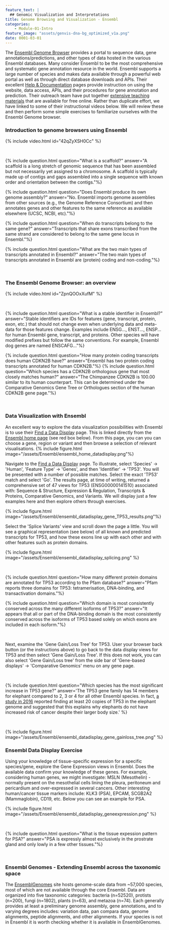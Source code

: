 ```yaml
---
feature_text: |
  ## Genomic Visualization and Interpretations
title: Genome Browsing and Visualization - Ensembl
categories:
    - Module-01-Intro
feature_image: "assets/genvis-dna-bg_optimized_v1a.png"
date: 0001-03-01
---
```


The [Ensembl Genome Browser](http://www.ensembl.org/index.html) provides a portal to sequence data, gene annotations/predictions, and other types of data hosted in the various Ensembl databases. Many consider Ensembl to be the most comprehensive and systematic gene annotation resource in the world. Ensembl supports a large number of species and makes data available through a powerful web portal as well as through direct database downloads and APIs. Their excellent [Help & Documentation](http://www.ensembl.org/info/index.html) pages provide instruction on using the website, data access, APIs, and their procedures for gene annotation and prediction. Their outreach team have put together [extensive teaching materials](http://www.ensembl.org/info/website/tutorials/index.html) that are available for free online. Rather than duplicate effort, we have linked to some of their instructional videos below. We will review these and then perform some simple exercises to familiarize ourselves with the Ensembl Genome browser.

### Introduction to genome browsers using Ensembl

{% include video.html id="42qZyXSH0Cc" %}
<p><br></p>
{% include question.html question="What is a scaffold?" answer="A scaffold is a long stretch of genomic sequence that has been assembled but not necessarily yet assigned to a chromosome. A scaffold is typically made up of contigs and gaps assembled into a single sequence with known order and orientation between the contigs."%}

{% include question.html question="Does Ensembl produce its own genome assembly?" answer="No. Ensembl imports genome assemblies from other sources (e.g., the Genome Reference Consortium) and then annotates genes and other features to the same reference as available elsewhere (UCSC, NCBI, etc)."%}

{% include question.html question="When do transcripts belong to the same gene?" answer="Transcripts that share exons transcribed from the same strand are considered to belong to the same gene locus in Ensembl."%}

{% include question.html question="What are the two main types of transcripts annotated in Ensembl?" answer="The two main types of transcripts annotated in Ensembl are (protein) coding and non-coding."%}
<p><br></p>

### The Ensembl Genome Browser: an overview

{% include video.html id="ZpnQOOxXufM" %}
<p><br></p>
{% include question.html question="What is a stable identifier in Ensembl?" answer="Stable identifiers are IDs for features (gene, transcript, protein, exon, etc.) that should not change even when underlying data and meta-data for those features change. Examples include ENSG..., ENST..., ENSP... for human Ensembl gene, transcript, and proteins. Other species will have modified prefixes but follow the same conventions. For example, Ensembl dog genes are named ENSCAFG..."%}

{% include question.html question="How many protein coding transcripts does human CDKN2B have?" answer="Ensembl has two protein coding transcripts annotated for human CDKN2B."%}
{% include question.html question="Which species has a CDKN2B orthologous gene that most closely matches human?" answer="The Chimpanzee CDKN2B is 100.00 similar to its human counterpart. This can be determined under the Comparative Genomics Gene Tree or Orthologues section of the human CDKN2B gene page."%}
<p><br></p>

### Data Visualization with Ensembl

An excellent way to explore the data visualization possibilities with Ensembl is to use their [Find a Data Display](http://www.ensembl.org/info/website/gallery.html) page. This is linked directly from the [Ensembl home page](http://www.ensembl.org/index.html) (see red box below). From this page, you can you can choose a gene, region or variant and then browse a selection of relevant visualisations.
{% include figure.html image="/assets/Ensembl/ensembl_home_datadisplay.png"%}

Navigate to the [Find a Data Display](http://www.ensembl.org/info/website/gallery.html) page. To illustrate, select 'Species' -> 'Human', 'Feature Type' -> 'Genes', and then 'Identifier' -> 'TP53'. You will be presented with a number of possible matches. Select the exact 'TP53' match and select 'Go'. The results page, at time of writing, returned a comprehensive set of 47 views for TP53 (ENSG00000141510) associated with: Sequence & Structure, Expression & Regulation, Transcripts & Proteins, Comparative Genomics, and Variants. We will display just a few examples here and then explore others through exercises.

{% include figure.html image="/assets/Ensembl/ensembl_datadisplay_gene_TP53_results.png"%}

Select the 'Splice Variants' view and scroll down the page a little. You will see a graphical representation (see below) of all known and predicted transcripts for TP53, and how these exons line up with each other and with other features such as protein domains.

{% include figure.html image="/assets/Ensembl/ensembl_datadisplay_splicing.png" %}

<p><br></p>
{% include question.html question="How many different protein domains are annotated for TP53 according to the Pfam database?" answer="Pfam reports three domains for TP53: tetramerisation, DNA-binding, and transactivation domains."%}

{% include question.html question="Which domain is most consistently conserved across the many different isoforms of TP53?" answer="It appears that all or part of the DNA-binding domain is the most consistently conserved across the isoforms of TP53 based solely on which exons are included in each isoform."%}
<p><br></p>

Next, examine the 'Gene Gain/Loss Tree' for TP53. User your browser back button (or the instructions above) to go back to the data display views for TP53 and then select 'Gene Gain/Loss Tree'. If this does not work, you can also select 'Gene Gain/Loss tree' from the side bar of 'Gene-based displays' -> 'Comparative Genomics' menu on any gene page.

<p><br></p>
{% include question.html question="Which species has the most significant increase in TP53 gene?" answer='The TP53 gene family has 14 members for elephant compared to 2, 3 or 4 for all other Ensembl species. In fact, <a href="https://www.ncbi.nlm.nih.gov/pmc/articles/PMC5061548/">a study in 2016</a> reported finding at least 20 copies of TP53 in the elephant genome and suggested that this explains why elephants do not have increased risk of cancer despite their larger body size.' %}
<p><br></p>

{% include figure.html image="/assets/Ensembl/ensembl_datadisplay_gene_gainloss_tree.png" %}

### Ensembl Data Display Exercise

Using your knowledge of tissue-specific expression for a specific species/gene, explore the Gene Expression views in Ensembl. Does the available data confirm your knowledge of these genes. For example, considering human genes, we might investigate: MSLN (Mesothelin) - normally present on the mesothelial cells lining the pleura, peritoneum and pericardium and over-expressed in several cancers. Other interesting human/cancer tissue markers include: KLK3 (PSA), EPCAM, SCGB2A2 (Mammaglobin), CD19, etc. Below you can see an example for PSA.

{% include figure.html image="/assets/Ensembl/ensembl_datadisplay_geneexpression.png" %}

<p><br></p>
{% include question.html question="What is the tissue expession pattern for PSA?" answer="PSA is expressly almost exclusively in the prostrate gland and only lowly in a few other tissues."%}
<p><br></p>

### Ensembl Genomes - Extending Ensembl across the taxonomic space
The [EnsemblGenomes](http://ensemblgenomes.org/) site hosts genome-scale data from ~57,000 species, most of which are not available through the core Ensembl. Data are organized into five taxonomic categories: bacteria (n=52520), protists (n=200), fungi (n=1802), plants (n=63), and metazoa (n=74). Each generally provides at least a preliminary genome assembly, gene annotations, and to varying degrees includes: variation data, pan compara data, genome alignments, peptide alignments, and other alignments. If your species is not in Ensembl it is worth checking whether it is available in EnsemblGenomes.
